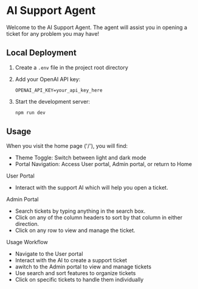 # AI Support Agent

Welcome to the AI Support Agent.
The agent will assist you in opening a ticket for any problem you may have!

## Local Deployment

1. Create a `.env` file in the project root directory

2. Add your OpenAI API key:

    ```
    OPENAI_API_KEY=your_api_key_here
    ```

3. Start the development server:
    ```bash
    npm run dev
    ```

## Usage

When you visit the home page ('/'), you will find:

-   Theme Toggle: Switch between light and dark mode
-   Portal Navigation: Access User portal, Admin portal, or return to Home

User Portal

-   Interact with the support AI which will help you open a ticket.

Admin Portal

-   Search tickets by typing anything in the search box.
-   Click on any of the column headers to sort by that column in either direction.
-   Click on any row to view and manage the ticket.

Usage Workflow

-   Navigate to the User portal
-   Interact with the AI to create a support ticket
-   awitch to the Admin portal to view and manage tickets
-   Use search and sort features to organize tickets
-   Click on specific tickets to handle them individually
